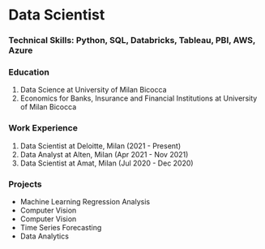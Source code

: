 # Data Scientist 

### Technical Skills: Python, SQL, Databricks, Tableau, PBI, AWS, Azure

### Education
1. Data Science at University of Milan Bicocca
2. Economics for Banks, Insurance and Financial Institutions at University of Milan Bicocca

### Work Experience
1. Data Scientist at Deloitte, Milan (2021 - Present)
2. Data Analyst at Alten, Milan (Apr 2021 - Nov 2021)
3. Data Scientist at Amat, Milan (Jul 2020 -  Dec 2020)

### Projects
* Machine Learning Regression Analysis 
* Computer Vision 
* Computer Vision
* Time Series Forecasting
* Data Analytics 
